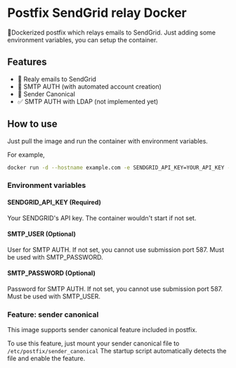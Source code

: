# Postfix SendGrid relay Docker

🐳Dockerized postfix which relays emails to SendGrid. Just adding some environment variables, you can setup the container.

## Features
- 📩 Realy emails to SendGrid
- 🔐 SMTP AUTH (with automated account creation)
- 📇 Sender Canonical
- ✅ SMTP AUTH with LDAP (not implemented yet)

## How to use
Just pull the image and run the container with environment variables.

For example,
```bash
docker run -d --hostname example.com -e SENDGRID_API_KEY=YOUR_API_KEY -e SMTP_USER=user -e SMTP_PASSWORD=abcdef -p 25:25 -p 587:587 ghcr.io/seieric/postfix-sendgrid-relay-docker:main
```

### Environment variables
#### SENDGRID_API_KEY (Required)
Your SENDGRID's API key. The container wouldn't start if not set.

#### SMTP_USER (Optional)
User for SMTP AUTH. If not set, you cannot use submission port 587. Must be used with SMTP_PASSWORD.

#### SMTP_PASSWORD (Optional)
Password for SMTP AUTH. If not set, you cannot use submission port 587. Must be used with SMTP_USER.

### Feature: sender canonical
This image supports sender canonical feature included in postfix.

To use this feature, just mount your sender canonical file to ```/etc/postfix/sender_canonical```
The startup script automatically detects the file and enable the feature.